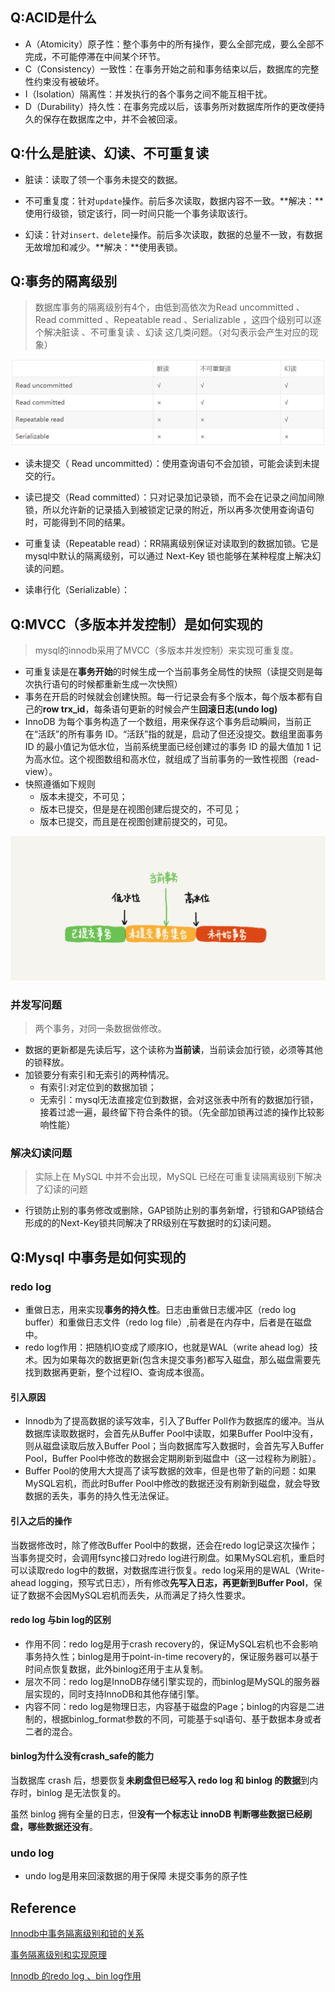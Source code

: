 ## Q:ACID是什么

- A（Atomicity）原子性：整个事务中的所有操作，要么全部完成，要么全部不完成，不可能停滞在中间某个环节。
- C（Consistency）一致性：在事务开始之前和事务结束以后，数据库的完整性约束没有被破坏。
- I（Isolation）隔离性：并发执行的各个事务之间不能互相干扰。
- D（Durability）持久性：在事务完成以后，该事务所对数据库所作的更改便持久的保存在数据库之中，并不会被回滚。



## Q:什么是脏读、幻读、不可重复读

- 脏读：读取了领一个事务未提交的数据。

- 不可重复度：针对`update`操作。前后多次读取，数据内容不一致。**解决：**使用行级锁，锁定该行，同一时间只能一个事务读取该行。

- 幻读：针对`insert、delete`操作。前后多次读取，数据的总量不一致，有数据无故增加和减少。**解决：**使用表锁。

  

## Q:事务的隔离级别

> 数据库事务的隔离级别有4个，由低到高依次为Read uncommitted 、Read committed 、Repeatable read 、Serializable ，这四个级别可以逐个解决脏读 、不可重复读 、幻读 这几类问题。（对勾表示会产生对应的现象）

![](./picture/j0gc9gmx2e.png)

- 读未提交（ Read uncommitted）：使用查询语句不会加锁，可能会读到未提交的行。

- 读已提交（Read committed）：只对记录加记录锁，而不会在记录之间加间隙锁，所以允许新的记录插入到被锁定记录的附近，所以再多次使用查询语句时，可能得到不同的结果。

- 可重复读（Repeatable read）：RR隔离级别保证对读取到的数据加锁。它是mysql中默认的隔离级别，可以通过 Next-Key 锁也能够在某种程度上解决幻读的问题。

- 读串行化（Serializable）：



## Q:MVCC（多版本并发控制）是如何实现的

> mysql的innodb采用了MVCC（多版本并发控制）来实现可重复度。

- 可重复读是在**事务开始**的时候生成一个当前事务全局性的快照（读提交则是每次执行语句的时候都重新生成一次快照）
- 事务在开启的时候就会创建快照。每一行记录会有多个版本，每个版本都有自己的**row trx_id**，每条语句更新的时候会产生**回滚日志(undo log)**
- InnoDB 为每个事务构造了一个数组，用来保存这个事务启动瞬间，当前正在“活跃”的所有事务 ID。“活跃”指的就是，启动了但还没提交。数组里面事务 ID 的最小值记为低水位，当前系统里面已经创建过的事务 ID 的最大值加 1 记为高水位。这个视图数组和高水位，就组成了当前事务的一致性视图（read-view）。
- 快照遵循如下规则
  - 版本未提交，不可见；
  - 版本已提交，但是是在视图创建后提交的，不可见；
  - 版本已提交，而且是在视图创建前提交的，可见。

![](./picture/WX20210510-230144@2x.png)

### 并发写问题

> 两个事务，对同一条数据做修改。

- 数据的更新都是先读后写，这个读称为**当前读**，当前读会加行锁，必须等其他的锁释放。
- 加锁要分有索引和无索引的两种情况。
  - 有索引:对定位到的数据加锁；
  - 无索引：mysql无法直接定位到数据，会对这张表中所有的数据加行锁，接着过滤一遍，最终留下符合条件的锁。（先全部加锁再过滤的操作比较影响性能）

### 解决幻读问题

> 实际上在 MySQL 中并不会出现，MySQL 已经在可重复读隔离级别下解决了幻读的问题

- 行锁防止别的事务修改或删除，GAP锁防止别的事务新增，行锁和GAP锁结合形成的的Next-Key锁共同解决了RR级别在写数据时的幻读问题。



## Q:Mysql 中事务是如何实现的

### redo log

- 重做日志，用来实现**事务的持久性**。日志由重做日志缓冲区（redo log buffer）和重做日志文件（redo log file）,前者是在内存中，后者是在磁盘中。
- redo log作用：把随机IO变成了顺序IO，也就是WAL（write ahead log）技术。因为如果每次的数据更新(包含未提交事务)都写入磁盘，那么磁盘需要先找到数据再更新，整个过程IO、查询成本很高。

#### 引入原因

- Innodb为了提高数据的读写效率，引入了Buffer Poll作为数据库的缓冲。当从数据库读取数据时，会首先从Buffer Pool中读取，如果Buffer Pool中没有，则从磁盘读取后放入Buffer Pool；当向数据库写入数据时，会首先写入Buffer Pool，Buffer Pool中修改的数据会定期刷新到磁盘中（这一过程称为刷脏）。
- Buffer Pool的使用大大提高了读写数据的效率，但是也带了新的问题：如果MySQL宕机，而此时Buffer Pool中修改的数据还没有刷新到磁盘，就会导致数据的丢失，事务的持久性无法保证。

#### 引入之后的操作

当数据修改时，除了修改Buffer Pool中的数据，还会在redo log记录这次操作；当事务提交时，会调用fsync接口对redo log进行刷盘。如果MySQL宕机，重启时可以读取redo log中的数据，对数据库进行恢复。redo log采用的是WAL（Write-ahead logging，预写式日志），所有修改**先写入日志，再更新到Buffer Pool**，保证了数据不会因MySQL宕机而丢失，从而满足了持久性要求。

#### redo log 与bin log的区别

- 作用不同：redo log是用于crash recovery的，保证MySQL宕机也不会影响事务持久性；binlog是用于point-in-time recovery的，保证服务器可以基于时间点恢复数据，此外binlog还用于主从复制。
- 层次不同：redo log是InnoDB存储引擎实现的，而binlog是MySQL的服务器层实现的，同时支持InnoDB和其他存储引擎。
- 内容不同：redo log是物理日志，内容基于磁盘的Page；binlog的内容是二进制的，根据binlog_format参数的不同，可能基于sql语句、基于数据本身或者二者的混合。

#### binlog为什么没有crash_safe的能力

当数据库 crash 后，想要恢复**未刷盘但已经写入 redo log 和 binlog 的数据**到内存时，binlog 是无法恢复的。

虽然 binlog 拥有全量的日志，但**没有一个标志让 innoDB 判断哪些数据已经刷盘，哪些数据还没有**。

### undo log

- undo log是用来回滚数据的用于保障 未提交事务的原子性

## Reference

[Innodb中事务隔离级别和锁的关系](https://app.yinxiang.com/shard/s43/nl/13675070/a39e2dcc-4280-4017-9ef4-1457ff182c21)

[事务隔离级别和实现原理](https://app.yinxiang.com/shard/s43/nl/13675070/95fa2250-bf74-4d1c-b1bd-465ebfafe1e8)



[Innodb 的redo log 、bin log作用](https://app.yinxiang.com/shard/s43/nl/13675070/b3ce3b2b-1f83-4dd0-9d74-1500cb1c7ac6)

